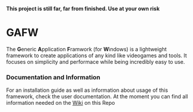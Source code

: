 **This project is still far, far from finished. Use at your own risk**

# GAFW
The **G**eneric **A**pplication **F**ramwork (for **W**indows) is a lightweight framework to create applications of 
any kind like videogames and tools. It focuses on simplicity and performace while being incredibly easy to use.

### Documentation and Information
For an installation guide as well as information about usage of this framework, check the user documentation.
At the moment you can find all information needed on the [Wiki](https://github.com/ToneXum/GAFW/wiki) on this Repo
